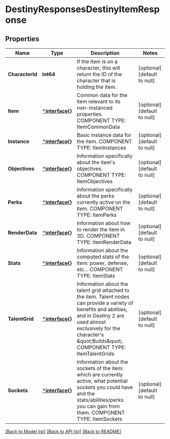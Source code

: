 # DestinyResponsesDestinyItemResponse

## Properties
Name | Type | Description | Notes
------------ | ------------- | ------------- | -------------
**CharacterId** | **int64** | If the item is on a character, this will return the ID of the character that is holding the item. | [optional] [default to null]
**Item** | [***interface{}**](interface{}.md) | Common data for the item relevant to its non-instanced properties.  COMPONENT TYPE: ItemCommonData | [optional] [default to null]
**Instance** | [***interface{}**](interface{}.md) | Basic instance data for the item.  COMPONENT TYPE: ItemInstances | [optional] [default to null]
**Objectives** | [***interface{}**](interface{}.md) | Information specifically about the item&#39;s objectives.  COMPONENT TYPE: ItemObjectives | [optional] [default to null]
**Perks** | [***interface{}**](interface{}.md) | Information specifically about the perks currently active on the item.  COMPONENT TYPE: ItemPerks | [optional] [default to null]
**RenderData** | [***interface{}**](interface{}.md) | Information about how to render the item in 3D.  COMPONENT TYPE: ItemRenderData | [optional] [default to null]
**Stats** | [***interface{}**](interface{}.md) | Information about the computed stats of the item: power, defense, etc...  COMPONENT TYPE: ItemStats | [optional] [default to null]
**TalentGrid** | [***interface{}**](interface{}.md) | Information about the talent grid attached to the item. Talent nodes can provide a variety of benefits and abilities, and in Destiny 2 are used almost exclusively for the character&#39;s \&quot;Builds\&quot;.  COMPONENT TYPE: ItemTalentGrids | [optional] [default to null]
**Sockets** | [***interface{}**](interface{}.md) | Information about the sockets of the item: which are currently active, what potential sockets you could have and the stats/abilities/perks you can gain from them.  COMPONENT TYPE: ItemSockets | [optional] [default to null]

[[Back to Model list]](../README.md#documentation-for-models) [[Back to API list]](../README.md#documentation-for-api-endpoints) [[Back to README]](../README.md)


